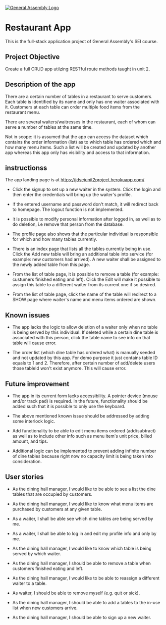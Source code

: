 [![General Assembly Logo](https://camo.githubusercontent.com/1a91b05b8f4d44b5bbfb83abac2b0996d8e26c92/687474703a2f2f692e696d6775722e636f6d2f6b6538555354712e706e67)](https://generalassemb.ly/education/web-development-immersive)

# Restaurant App

This is the full-stack application project of General Assembly's SEI course.

## Project Objective 

Create a full CRUD app utilzing RESTful route methods taught in unit 2.

## Description of the app

There are a certain number of tables in a restaurant to serve customers. Each table is identified by its name and only has one waiter associated with it. Customers at each table can order multiple food items from the restaurant menu.

There are several waiters/waitresses in the restaurant, each of whom can serve a number of tables at the same time. 

Not in scope: it is assumed that the app can access the dataset which contains the order information (list) as to which table has ordered which and how many menu items. Such a list will be created and updated by another app whereas this app only has visibility and access to that information. 


## instructionss

The app landing page is at https://jdseiunit2project.herokuapp.com/
  
- Click the signup to set up a new waiter in the system. Click the login and then enter the credentials will bring up the waiter's profile. 

- If the entered username and password don't match, it will redirect back to homepage. The logout function is not implemented.
  
- It is possible to modify personal information after logged in, as well as to do deletion, i.e remove that person from the database. 
  
- The profile page also shows that the particular individual is responsible for which and how many tables currently.

- There is an index page that lists all the tables currently being in use. Click the Add new table will bring an additional table into service (for example: new customers had arrived). A new waiter shall be assigned to the newly added table from this page.

- From the list of table page, it is possible to remove a table (for example: custumers finished eating and left). Click the Edit will make it possible to assign this table to a different waiter from its current one if so desired.

- From the list of table page, click the name of the table will redirect to a SHOW page where waiter's name and menu items ordered are shown.  

## Known issues

- The app lacks the logic to allow deletion of a waiter only when no table is being served by this individual. If deleted while a certain dine table is associated with this person, click the table name to see info on that table will cause error.

- The order list (which dine table has ordered what) is manually seeded and not updated by this app. For demo purpose it just contains table ID equals to 1 and 2. Therefore, after certain number of add/delete users those tableId won't exist anymore. This will cause error.

## Future improvement

- The app in its current form lacks accessibility. A pointer device (mouse and/or track pad) is required.
  In the future, functionality should be added such that it is possible to only use the keyboard.    

- The above mentioned known issue should be addressed by adding some interlock logic.

- Add functionality to be able to edit menu items ordered (add/subtract) as well as to include other info such as menu item's unit price, billed amount, and tips.

- Additional logic can be implemented to prevent adding infinite number of dine tables because right now no capacity limit is being taken into consideration.


## User stories

- As the dining hall manager, I would like to be able to see a list the dine tables that are occupied by customers.

- As the dining hall manager, I would like to know what menu items are purchased by customers at any given table.

- As a waiter, I shall be able see which dine tables are being served by me.

- As a waiter, I shall be able to log in and edit my profile info and only by me.

- As the dining hall manager, I would like to know which table is being served by which waiter.

- As the dining hall manager, I should be able to remove a table when customers finished eating and left.

- As the dining hall manager, I would like to be able to reassign a different waiter to a table.

- As waiter, I should be able to remove myself (e.g. quit or sick).

- As the dining hall manager, I should be able to add a tables to the in-use list when new customers arrive.

- As the dining hall manager, I should be able to sign up a new waiter.

